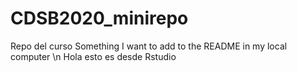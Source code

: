 # CDSB2020_minirepo
 Repo del curso
Something I want to add to the README in my local computer \n
Hola esto es desde Rstudio